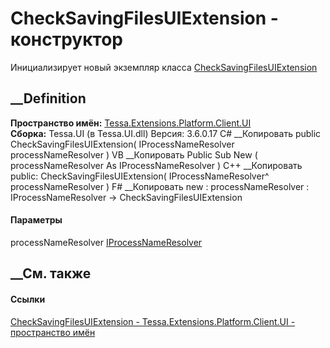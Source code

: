 # CheckSavingFilesUIExtension - конструктор
Инициализирует новый экземпляр класса
[CheckSavingFilesUIExtension](T_Tessa_Extensions_Platform_Client_UI_CheckSavingFilesUIExtension.htm)
##  __Definition
 **Пространство имён:**
[Tessa.Extensions.Platform.Client.UI](N_Tessa_Extensions_Platform_Client_UI.htm)  
 **Сборка:** Tessa.UI (в Tessa.UI.dll) Версия: 3.6.0.17
C# __Копировать
     public CheckSavingFilesUIExtension(
    	IProcessNameResolver processNameResolver
    )
VB __Копировать
     Public Sub New ( 
    	processNameResolver As IProcessNameResolver
    )
C++ __Копировать
     public:
    CheckSavingFilesUIExtension(
    	IProcessNameResolver^ processNameResolver
    )
F# __Копировать
     new : 
            processNameResolver : IProcessNameResolver -> CheckSavingFilesUIExtension
#### Параметры
processNameResolver
[IProcessNameResolver](T_Tessa_Platform_IProcessNameResolver.htm)
## __См. также
#### Ссылки
[CheckSavingFilesUIExtension -
](T_Tessa_Extensions_Platform_Client_UI_CheckSavingFilesUIExtension.htm)
[Tessa.Extensions.Platform.Client.UI - пространство
имён](N_Tessa_Extensions_Platform_Client_UI.htm)
